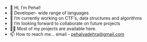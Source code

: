 - 👋 Hi, I’m Pehal!
- 🌱 Developer- wide range of languages
- 🔭 I’m currently working on CTF's, data structures and algorithms
- 💞️ I’m looking forward to collaborate on future projects
- 👨‍💻 Most of my projects are available here.
- 📫 How to reach me... email - pehalvadehra@gmail.com

<!---
Pehal13/Pehal13 is a ✨ special ✨ repository because its `README.md` (this file) appears on your GitHub profile.
You can click the Preview link to take a look at your changes.
--->
